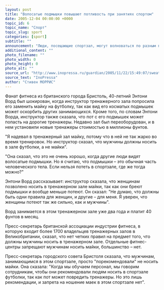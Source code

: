 ```yaml
---
layout: post
title: "Волосатые подмышки повышают потливость при занятиях спортом"
date: 2005-12-04 00:00:00 +0000
topic_id: 6
topic_name: "Спорт"
topic_slug: sport
categories: [sport]
subtitle: ""
announcement: "Люди, посещающие спортзал, могут волноваться по разным поводам. Не слишком ли выпирает дряблый живот? Дают ли эффект эти дорогостоящие тренировки? Оказывается, в список вещей, о которых следует побеспокоиться, нужно добавить подмышки."
additional_content: ""
photo_filename: ""
photo_width: 0
photo_height: 0
photo_alt: ""
source_url: "http://www.inopressa.ru/guardian/2005/11/22/15:49:07/sweat"
source_text: "InoPressa"
author: "Стивен МОРРИС"
---
```

Фанат фитнеса из британского города Бристоль, 40-летний Энтони Ворд был шокирован, когда инструктор тренажерного зала попросила его заменить майку на футболку, так как вид его косматых подмышек может оскорбить других занимающихся. Кроме того, по словам Энтони Ворда, инструктор также сказала, что пот с его подмышек может попасть на дорогие тренажеры. Недавно зал был переоборудован, и в нем установили новые тренажеры стоимостью в миллионы фунтов.

"Я надевал в тренажерный зал майку, потому что в ней не так жарко во время тренировок. Но инструктор сказал, что мужчины должны носить в зале футболки, а не майки".

"Она сказал, что это не очень хорошо, когда другие люди видят волосатые подмышки. Но я считаю, что подмышки – это обычная часть человеческого тела. Если нельзя потеть в спортзале, где же тогда можно?"

Энтони Ворд рассказывает: инструктор сказала, что женщинам позволено носить в тренажерном зале майки, так как они бреют подмышки и вообще меньше потеют. Он сказал: "Не думаю, что должны быть одни правила для женщин, и другие – для меня. Я уверен, что женщины потеют так же сильно, как и мужчины".

Ворд занимается в этом тренажерном зале уже два года и платит 40 фунтов в месяц.

Пресс-секретарь британской ассоциации индустрии фитнеса, в которую входит более 1700 владельцев тренажерных залов в Великобритании, сказал, что нет четких правил на предмет того, что должны мужчины носить в тренажерном зале. Отдельные фитнес-центры запрещают мужчинам носить майки, большинство – нет.

Пресс-секретарь городского совета Бристоля сказала, что мужчинам, занимающимся в этом спортзале, просто "порекомендовали" не носить майки. Она сказала: "Когда мы обучаем персонал, мы говорим сотрудникам, чтобы они рекомендовали людям носить в спортзале футболки, так как пот может повредить тренажеры. Но это лишь рекомендации, и запрета на ношение маек в этом спортзале нет".
